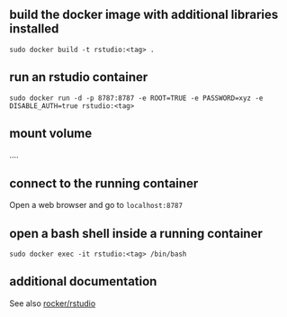 ## build the docker image with additional libraries installed

```
sudo docker build -t rstudio:<tag> .
```

## run an rstudio container

```
sudo docker run -d -p 8787:8787 -e ROOT=TRUE -e PASSWORD=xyz -e DISABLE_AUTH=true rstudio:<tag>
```

## mount volume

....

## connect to the running container

Open a web browser and go to `localhost:8787`

## open a bash shell inside a running container

```
sudo docker exec -it rstudio:<tag> /bin/bash
```

## additional documentation

See also [rocker/rstudio](https://hub.docker.com/r/rocker/rstudio)